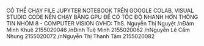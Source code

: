 CÓ THỂ CHẠY FILE JUPYTER NOTEBOOK TRÊN GOOGLE COLAB, VISUAL STUDIO CODE
NÊN CHẠY BẰNG GPU ĐỂ CÓ TỐC ĐỘ NHANH HƠN
THÔNG TIN NHÓM 8 - COMPUTER VISION
GVHD: ThS. Nguyễn Thị Nguyệt
/nĐàm Minh Khuê
2155020046
/nĐinh Tuệ Minh
2155020062
/nNguyễn Lê Cẩm Nhung
2155020072
/nNguyễn Thị Thanh Tâm
2155020082


